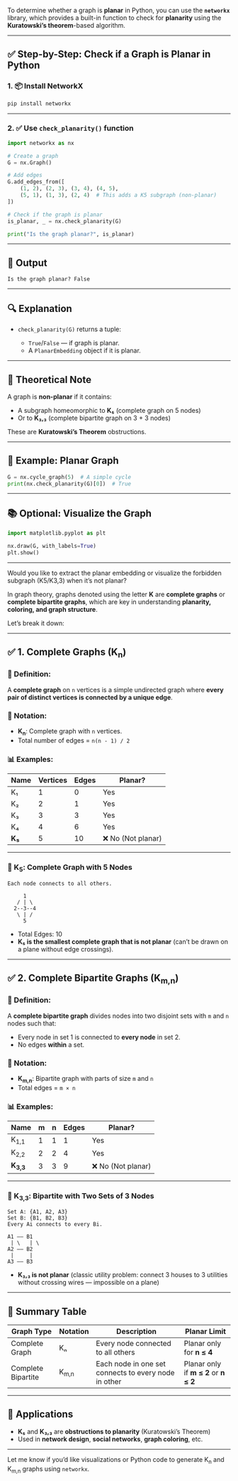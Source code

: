 To determine whether a graph is **planar** in Python, you can use the **`networkx`** library, which provides a built-in function to check for **planarity** using the **Kuratowski’s theorem**-based algorithm.

---

## ✅ Step-by-Step: Check if a Graph is Planar in Python

### 1. 📦 Install NetworkX

```bash
pip install networkx
```

---

### 2. ✅ Use `check_planarity()` function

```python
import networkx as nx

# Create a graph
G = nx.Graph()

# Add edges
G.add_edges_from([
    (1, 2), (2, 3), (3, 4), (4, 5),
    (5, 1), (1, 3), (2, 4)  # This adds a K5 subgraph (non-planar)
])

# Check if the graph is planar
is_planar, _ = nx.check_planarity(G)

print("Is the graph planar?", is_planar)
```

---

## 📌 Output

```
Is the graph planar? False
```

---

## 🔍 Explanation

* `check_planarity(G)` returns a tuple:

  * `True`/`False` — if graph is planar.
  * A `PlanarEmbedding` object if it is planar.

---

## 🧠 Theoretical Note

A graph is **non-planar** if it contains:

* A subgraph homeomorphic to **K₅** (complete graph on 5 nodes)
* Or to **K₃,₃** (complete bipartite graph on 3 + 3 nodes)

These are **Kuratowski’s Theorem** obstructions.

---

## 🧪 Example: Planar Graph

```python
G = nx.cycle_graph(5)  # A simple cycle
print(nx.check_planarity(G)[0])  # True
```

---

## 📚 Optional: Visualize the Graph

```python
import matplotlib.pyplot as plt

nx.draw(G, with_labels=True)
plt.show()
```

---

Would you like to extract the planar embedding or visualize the forbidden subgraph (K5/K3,3) when it’s not planar?

In graph theory, graphs denoted using the letter **K** are **complete graphs** or **complete bipartite graphs**, which are key in understanding **planarity, coloring, and graph structure**.

Let’s break it down:

---

## ✅ 1. **Complete Graphs (K<sub>n</sub>)**

### 🔹 Definition:

A **complete graph** on `n` vertices is a simple undirected graph where **every pair of distinct vertices is connected by a unique edge**.

### 📘 Notation:

* **K<sub>n</sub>**: Complete graph with `n` vertices.
* Total number of edges = `n(n - 1) / 2`

### 📊 Examples:

| Name   | Vertices | Edges | Planar?           |
| ------ | -------- | ----- | ----------------- |
| K₁     | 1        | 0     | Yes               |
| K₂     | 2        | 1     | Yes               |
| K₃     | 3        | 3     | Yes               |
| K₄     | 4        | 6     | Yes               |
| **K₅** | 5        | 10    | ❌ No (Not planar) |

---

### 🔺 K<sub>5</sub>: Complete Graph with 5 Nodes

```
Each node connects to all others.
```

```
     1
   / | \
  2--3--4
   \ | /
     5
```

* Total Edges: 10
* **K₅ is the smallest complete graph that is not planar** (can’t be drawn on a plane without edge crossings).

---

## ✅ 2. **Complete Bipartite Graphs (K<sub>m,n</sub>)**

### 🔹 Definition:

A **complete bipartite graph** divides nodes into two disjoint sets with `m` and `n` nodes such that:

* Every node in set 1 is connected to **every node** in set 2.
* No edges **within** a set.

### 📘 Notation:

* **K<sub>m,n</sub>**: Bipartite graph with parts of size `m` and `n`
* Total edges = `m × n`

### 📊 Examples:

| Name                | m | n | Edges | Planar?           |
| ------------------- | - | - | ----- | ----------------- |
| K<sub>1,1</sub>     | 1 | 1 | 1     | Yes               |
| K<sub>2,2</sub>     | 2 | 2 | 4     | Yes               |
| **K<sub>3,3</sub>** | 3 | 3 | 9     | ❌ No (Not planar) |

---

### 🔺 K<sub>3,3</sub>: Bipartite with Two Sets of 3 Nodes

```
Set A: {A1, A2, A3}
Set B: {B1, B2, B3}
Every Ai connects to every Bi.
```

```
A1 —— B1
 | \   | \
A2 —— B2
 |     |
A3 —— B3
```

* **K₃,₃ is not planar** (classic utility problem: connect 3 houses to 3 utilities without crossing wires — impossible on a plane)

---

## 🧠 Summary Table

| Graph Type         | Notation        | Description                                          | Planar Limit                          |
| ------------------ | --------------- | ---------------------------------------------------- | ------------------------------------- |
| Complete Graph     | Kₙ              | Every node connected to all others                   | Planar only for **n ≤ 4**             |
| Complete Bipartite | K<sub>m,n</sub> | Each node in one set connects to every node in other | Planar only if **m ≤ 2** or **n ≤ 2** |

---

## 🔎 Applications

* **K₅** and **K₃,₃** are **obstructions to planarity** (Kuratowski’s Theorem)
* Used in **network design**, **social networks**, **graph coloring**, etc.

---

Let me know if you’d like visualizations or Python code to generate K<sub>n</sub> and K<sub>m,n</sub> graphs using `networkx`.
